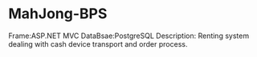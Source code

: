 # MahJong-BPS
Frame:ASP.NET MVC
DataBsae:PostgreSQL
Description:
Renting system dealing with cash device transport and order process.

